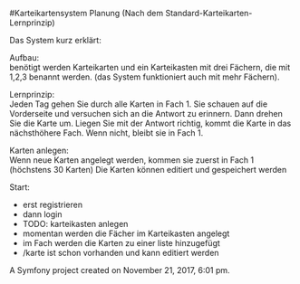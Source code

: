 #Karteikartensystem Planung
(Nach dem Standard-Karteikarten-Lernprinzip)

Das System kurz erklärt: 

Aufbau:<br>
benötigt werden Karteikarten 
und ein Karteikasten mit drei Fächern, die mit 1,2,3 benannt werden.
(das System funktioniert auch mit mehr Fächern). <br>

Lernprinzip:<br>
Jeden Tag gehen Sie durch alle Karten in Fach 1. 
Sie schauen auf die Vorderseite und versuchen sich an die 
Antwort zu erinnern. 
Dann drehen Sie die Karte um. Liegen Sie mit der Antwort richtig, 
kommt die Karte in das nächsthöhere Fach.
Wenn nicht, bleibt sie in Fach 1.
 
Karten anlegen:<br>
Wenn neue Karten angelegt werden, kommen sie zuerst in Fach 1 (höchstens 30 Karten)
Die Karten können editiert und gespeichert werden

Start:
- erst registrieren
- dann login
- TODO: karteikasten anlegen
- momentan werden die Fächer im Karteikasten angelegt
- im Fach werden die Karten zu einer liste hinzugefügt
- /karte ist schon vorhanden und kann editiert werden



A Symfony project created on November 21, 2017, 6:01 pm.
